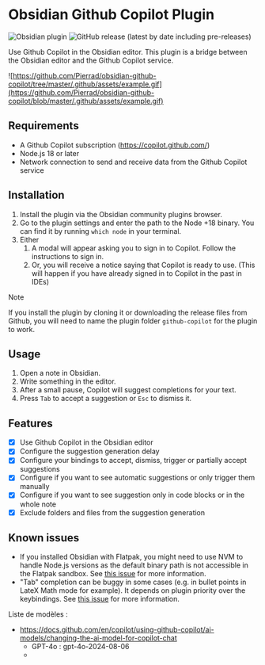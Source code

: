 # Obsidian Github Copilot Plugin

![Obsidian plugin](https://img.shields.io/endpoint?url=https://scambier.xyz/obsidian-endpoints/github-copilot.json)
![GitHub release (latest by date including pre-releases)](https://img.shields.io/github/v/release/pierrad/obsidian-github-copilot)

Use Github Copilot in the Obsidian editor. This plugin is a bridge between the Obsidian editor and the Github Copilot service.

![https://github.com/Pierrad/obsidian-github-copilot/tree/master/.github/assets/example.gif](https://github.com/Pierrad/obsidian-github-copilot/blob/master/.github/assets/example.gif)

## Requirements

- A Github Copilot subscription (https://copilot.github.com/)
- Node.js 18 or later
- Network connection to send and receive data from the Github Copilot service

## Installation

1. Install the plugin via the Obsidian community plugins browser.
2. Go to the plugin settings and enter the path to the Node +18 binary. You can find it by running `which node` in your terminal.
3. Either
   1. A modal will appear asking you to sign in to Copilot. Follow the instructions to sign in.
   2. Or, you will receive a notice saying that Copilot is ready to use. (This will happen if you have already signed in to Copilot in the past in IDEs)

> [!NOTE]  
> If you install the plugin by cloning it or downloading the release files from Github, you will need to name the plugin folder `github-copilot` for the plugin to work.


## Usage

1. Open a note in Obsidian. 
2. Write something in the editor.
3. After a small pause, Copilot will suggest completions for your text.
4. Press `Tab` to accept a suggestion or `Esc` to dismiss it.

## Features

- [x] Use Github Copilot in the Obsidian editor
- [x] Configure the suggestion generation delay
- [x] Configure your bindings to accept, dismiss, trigger or partially accept suggestions
- [x] Configure if you want to see automatic suggestions or only trigger them manually
- [x] Configure if you want to see suggestion only in code blocks or in the whole note 
- [x] Exclude folders and files from the suggestion generation 

## Known issues

- If you installed Obsidian with Flatpak, you might need to use NVM to handle Node.js versions as the default binary path is not accessible in the Flatpak sandbox. See [this issue](https://github.com/Pierrad/obsidian-github-copilot/issues/6) for more information.
- "Tab" completion can be buggy in some cases (e.g. in bullet points in LateX Math mode for example). It depends on plugin priority over the keybindings. See [this issue](https://github.com/Pierrad/obsidian-github-copilot/issues/38) for more information. 


Liste de modèles : 
- https://docs.github.com/en/copilot/using-github-copilot/ai-models/changing-the-ai-model-for-copilot-chat
  - GPT-4o : gpt-4o-2024-08-06
  - 